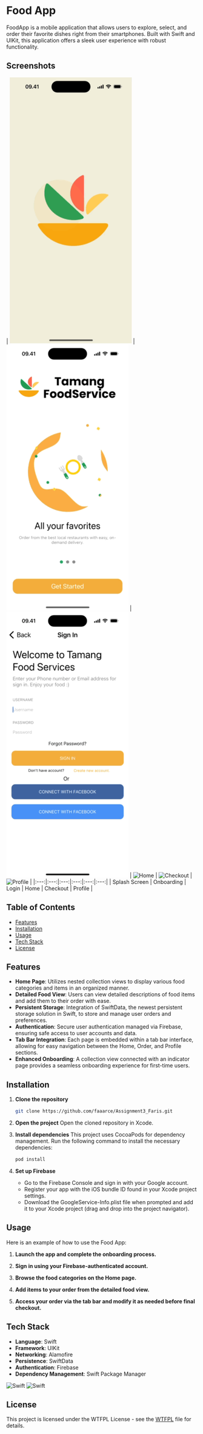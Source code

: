 # Food App
FoodApp is a mobile application that allows users to explore, select, and order their favorite dishes right from their smartphones. Built with Swift and UIKit, this application offers a sleek user experience with robust functionality.

## Screenshots

| ![Splash Screen](https://github.com/faaarce/Assignment3_Faris/blob/swift-data/Gif/onboardings.gif?raw=true) | ![Onboarding](https://github.com/faaarce/Assignment3_Faris/blob/swift-data/Gif/onboarding.gif?raw=true) | ![Login](https://github.com/faaarce/Assignment3_Faris/blob/swift-data/Gif/login.gif?raw=true) | ![Home](https://github.com/faaarce/Assignment3_Faris/blob/swift-data/Gif/home.gif?raw=true) | ![Checkout](https://github.com/faaarce/Assignment3_Faris/blob/swift-data/Gif/checkout.gif?raw=true) | ![Profile](https://github.com/faaarce/Assignment3_Faris/blob/swift-data/Gif/profile.gif?raw=true) | |:---:|:---:|:---:|:---:|:---:|:---:| | Splash Screen | Onboarding | Login | Home | Checkout | Profile |


## Table of Contents
- [Features](#features)
- [Installation](#installation)
- [Usage](#usage)
- [Tech Stack](#tech-stack)
- [License](#license)

## Features

- **Home Page**: Utilizes nested collection views to display various food categories and items in an organized manner. 
- **Detailed Food View**: Users can view detailed descriptions of food items and add them to their order with ease. 
- **Persistent Storage**: Integration of SwiftData, the newest persistent storage solution in Swift, to store and manage user orders and preferences. 
- **Authentication**: Secure user authentication managed via Firebase, ensuring safe access to user accounts and data. 
- **Tab Bar Integration**: Each page is embedded within a tab bar interface, allowing for easy navigation between the Home, Order, and Profile sections. 
- **Enhanced Onboarding**: A collection view connected with an indicator page provides a seamless onboarding experience for first-time users.


## Installation

1. **Clone the repository**
   ```sh
   git clone https://github.com/faaarce/Assignment3_Faris.git
   ```

2. **Open the project**
   Open the cloned repository in Xcode.

3. **Install dependencies**
   This project uses CocoaPods for dependency management. Run the following command to install the necessary dependencies:
   ```sh
   pod install
   ```

4. **Set up Firebase**
   - Go to the Firebase Console and sign in with your Google account.
   - Register your app with the iOS bundle ID found in your Xcode project settings.
   - Download the GoogleService-Info.plist file when prompted and add it to your Xcode project (drag and drop into the project navigator).

## Usage

Here is an example of how to use the Food App:

1. **Launch the app and complete the onboarding process.**

2. **Sign in using your Firebase-authenticated account.**

3. **Browse the food categories on the Home page.**
 
4. **Add items to your order from the detailed food view.**

5. **Access your order via the tab bar and modify it as needed before final checkout.**



## Tech Stack

- **Language**: Swift
- **Framework**: UIKit
- **Networking**: Alamofire
- **Persistence**: SwiftData
- **Authentication**: Firebase
- **Dependency Management**: Swift Package Manager


 ![Swift](https://img.shields.io/badge/swift-F54A2A?style=for-the-badge&logo=swift&logoColor=white)
 ![Swift](https://img.shields.io/badge/UIKit-F54A2A?style=for-the-badge&logo=swift&logoColor=white)


## License

This project is licensed under the WTFPL License - see the [WTFPL](https://en.wikipedia.org/wiki/WTFPL) file for details.
